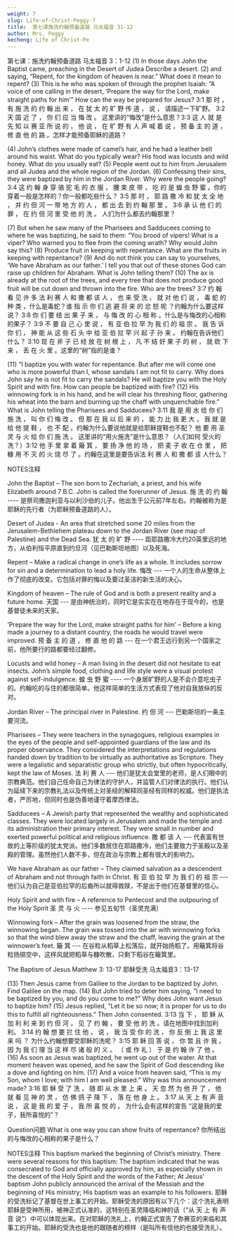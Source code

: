 ```yaml
---
weight: 7
slug: Life-of-Christ-Peggy-7
title:  第七课施洗约翰预备道路 马太福音 31-12
author: Mrs. Peggy
kecheng: Life of Christ-Pe
---
```


第七课：施洗约翰预备道路 马太福音 3：1-12
(1) In those days John the Baptist came, preaching in the Desert of Judea Describe a desert. (2) and saying, “Repent, for the kingdom of heaven is near.” What does it mean to repent? (3) This is he who was spoken of through the prophet Isaiah: “A voice of one calling in the desert, ‘Prepare the way for the Lord, make straight paths for him’” How can the way be prepared for Jesus?
3:1 那 时 ， 有 施 洗 的 约 翰 出 来 ， 在 犹 太 的 旷 野 传 道 ， 说 ， 请描述一下旷野。 3:2 天 国 近 了 ， 你 们 应 当 悔 改 。 这里讲的“悔改”是什么意思？3:3 这 人 就 是 先 知 以 赛 亚 所 说 的 ， 他 说 ， 在 旷 野 有 人 声 喊 着 说 ， 预 备 主 的 道 ， 修 直 他 的 路 。怎样才能预备耶稣的道路？

(4) John’s clothes were made of camel’s hair, and he had a leather belt around his waist. What do you typically wear? His food was locusts and wild honey. What do you usually eat? (5) People went out to him from Jerusalem and all Judea and the whole region of the Jordan. (6) Confessing their sins, they were baptized by him in the Jordan River. Why were the people going?
3:4 这 约 翰 身 穿 骆 驼 毛 的 衣 服 ， 腰 束 皮 带 ， 吃 的 是 蝗 虫 野 蜜 。你的穿着一般是怎样的？你一般都吃些什么？ 3:5 那 时 ， 耶 路 撒 冷 和 犹 太 全 地 ， 并 约 但 河 一 带 地 方 的 人 ， 都 出 去 到 约 翰 那 里 。 3:6 承 认 他 们 的 罪 ， 在 约 但 河 里 受 他 的 洗 。 人们为什么都去约翰那里？

(7) But when he saw many of the Pharisees and Sadducees coming to where he was baptizing, he said to them: “You brood of vipers! What is a viper? Who warned you to flee from the coming wrath? Why would John say this? (8) Produce fruit in keeping with repentance. What are the fruits in keeping with repentance? (9) And do not think you can say to yourselves, ‘We have Abraham as our father.’ I tell you that out of these stones God can raise up children for Abraham. What is John telling them? (10) The ax is already at the root of the trees, and every tree that does not produce good fruit will be cut down and thrown into the fire. Who are the trees?
3:7 约 翰 看 见 许 多 法 利 赛 人 和 撒 都 该 人 ， 也 来 受 洗 ， 就 对 他 们 说 ， 毒 蛇 的 种 类 ，什么是毒蛇？谁 指 示 你 们 逃 避 将 来 的 忿 怒 呢 ？约翰为什么要这样说？ 3:8 你 们 要 结 出 果 子 来 ， 与 悔 改 的 心 相 称 。什么是与悔改的心相称的果子？ 3:9 不 要 自 己 心 里 说 ， 有 亚 伯 拉 罕 为 我 们 的 祖 宗 。 我 告 诉 你 们 ， 神 能 从 这 些 石 头 中 给 亚 伯 拉 罕 兴 起 子 孙 来 。 约翰在告诉他们什么？ 3:10 现 在 斧 子 已 经 放 在 树 根 上 ， 凡 不 结 好 果 子 的 树 ， 就 砍 下 来 ， 丢 在 火 里 。这里的“树”指的是谁？

(11) “I baptize you with water for repentance. But after me will come one who is more powerful than I, whose sandals I am not fit to carry. Why does John say he is not fit to carry the sandals? He will baptize you with the Holy Spirit and with fire. How can people be baptized with fire? (12) His winnowing fork is in his hand, and he will clear his threshing floor, gathering his wheat into the barn and burning up the chaff with unquenchable fire.” What is John telling the Pharisees and Sadducees?
3:11 我 是 用 水 给 你 们 施 洗 ， 叫 你 们 悔 改 。 但 那 在 我 以 后 来 的 ， 能 力 比 我 更 大 ， 我 就 是 给 他 提 鞋 ， 也 不 配 。约翰为什么要说他就是给耶稣提鞋也不配？ 他 要 用 圣 灵 与 火 给 你 们 施 洗 。 这里讲的“用火施洗”是什么意思？（人们如何 受火的洗？）3:12 他 手 里 拿 着 簸 箕 ， 要 扬 净 他 的 场 ， 把 麦 子 收 在 仓 里 ， 把 糠 用 不 灭 的 火 烧 尽 了 。约翰在这里是要告诉法 利 赛 人 和 撒 都 该 人什么？

NOTES注释

John the Baptist – The son born to Zechariah, a priest, and his wife Elizabeth around 7 B.C. John is called the forerunner of Jesus.
施 洗 的 约 翰 ---- 是祭司撒迦利亚与以利沙伯的儿子。他出生于公元前7年左右。约翰被称为是耶稣的先行者（为耶稣预备道路的人）。

Desert of Judea - An area that stretched some 20 miles from the Jerusalem-Bethlehem plateau down to the Jordan River (see map of Palestine) and the Dead Sea.
犹 太 的 旷 野 ---- 距耶路撒冷大约20英里远的地方，从伯利恒平原直到约旦河（见巴勒斯坦地图）以及死海。

Repent – Make a radical change in one’s life as a whole. It includes sorrow for sin and a determination to lead a holy life.
悔改 --- 一个人的生命从整体上作了彻底的改变。它包括对罪的悔以及要过圣洁的新生活的决心。

Kingdom of heaven – The rule of God and is both a present reality and a future home.
天国 --- 是由神统治的，同时它是实实在在地存在于现今的，也是基督徒未来的天家。

‘Prepare the way for the Lord, make straight paths for him’ – Before a king made a journey to a distant country, the roads he would travel were improved.
预 备 主 的 道 ， 修 直 他 的 路 --- 在一个君王远行到另一个国家之前，他所要行的路都要经过翻修。

Locusts and wild honey – A man living in the desert did not hesitate to eat insects. John’s simple food, clothing and life style were a visual protest against self-indulgence.
蝗 虫 野 蜜 ---- 一个身居旷野的人是不会介意吃虫子的。约翰吃的与住的都很简单。他这样简单的生活方式表现了他对自我放纵的反对。

Jordan River – The principal river in Palestine.
约 但 河 --- 巴勒斯坦的一条主要河流。

Pharisees – They were teachers in the synagogues, religious examples in the eyes of the people and self-appointed guardians of the law and its proper observance. They considered the interpretations and regulations handed down by tradition to be virtually as authoritative as Scripture. They were a legalistic and separatistic group who strictly, but often hypocritically, kept the law of Moses.
法 利 赛 人 --- 他们是犹太会堂里的老师，是人们眼中的宗教典范。他们自己任命自己为律法的守护人，并监管人们对律法的执行。他们认为延续下来的宗教礼法以及传统上对圣经的解释同圣经有同样的权威。他们是执法者，严厉地，但同时也是伪善地谨守着摩西律法。

Sadducees – A Jewish party that represented the wealthy and sophisticated classes. They were located largely in Jerusalem and made the temple and its administration their primary interest. They were small in number and exerted powerful political and religious influence.
撒 都 该 人 --- 代表富有世故的上等阶级的犹太党派。他们多数居住在耶路撒冷，他们主要致力于圣殿以及圣殿的管理。虽然他们人数不多，但在政治与宗教上都有很大的影响力。

We have Abraham as our father – They claimed salvation as a descendent of Abraham and not through faith in Christ.
有 亚 伯 拉 罕 为 我 们 的 祖 宗 --- 他们认为自己是亚伯拉罕的后裔所以就得救赎，不是出于他们在基督里的信心。

Holy Spirit and with fire – A reference to Pentecost and the outpouring of the Holy Spirit
圣 灵 与 火 ---- 参见五旬节（圣灵充满）

Winnowing fork – After the grain was loosened from the straw, the winnowing began. The grain was tossed into the air with winnowing forks so that the wind blew away the straw and the chaff, leaving the grain at the winnower’s feet.
簸 箕 --- 在谷粒从稻草上松落后，就开始扬稻了。用簸箕将谷粒扬掷空中，这样风就把稻草与糠吹散，只剩下稻谷在簸箕里。


The Baptism of Jesus Matthew 3: 13-17
耶稣受洗 马太福音3：13-17

(13) Then Jesus came from Galilee to the Jordan to be baptized by John. Find Galilee on the map. (14) But John tried to deter him saying, “I need to be baptized by you, and do you come to me?” Why does John want Jesus to baptize him? (15) Jesus replied, “Let it be so now; it is proper for us to do this to fulfill all righteousness.” Then John consented.
3:13 当 下 ， 耶 稣 从 加 利 利 来 到 约 但 河 ， 见 了 约 翰 ， 要 受 他 的 洗 。请在地图中找到加利利。 3:14 约 翰 想 要 拦 住 他 ， 说 ， 我 当 受 你 的 洗 ， 你 反 倒 上 我 这 里 来 吗 ？ 为什么约翰想要受耶稣的洗呢？ 3:15 耶 稣 回 答 说 ， 你 暂 且 许 我 。 因 为 我 们 理 当 这 样 尽 诸 般 的 义 。 （ 或 作 礼 ） 于 是 约 翰 许 了 他 。
(16) As soon as Jesus was baptized, he went up out of the water. At that moment heaven was opened, and he saw the Spirit of God descending like a dove and lighting on him. (17) And a voice from heaven said, “This is my Son, whom I love; with him I am well pleased.” Why was this announcement made?
3:16 耶 稣 受 了 洗 ， 随 即 从 水 里 上 来 。 天 忽 然 为 他 开 了 ， 他 就 看 见 神 的 灵 ， 仿 佛 鸽 子 降 下 ， 落 在 他 身 上 。 3:17 从 天 上 有 声 音 说 ， 这 是 我 的 爱 子 ， 我 所 喜 悦 的 。 为什么会有这样的宣告 “这是我的爱子，我所喜悦的”？

Question问题
What is one way you can show fruits of repentance?
你所结出的与悔改的心相称的果子是什么？

NOTES注释
This baptism marked the beginning of Christ’s ministry. There were several reasons for this baptism: The baptism indicated that he was consecrated to God and officially approved by him, as especially shown in the descent of the Holy Spirit and the words of the Father; At Jesus’ baptism John publicly announced the arrival of the Messiah and the beginning of His ministry; His baptism was an example to his followers.
耶稣的受洗标记了基督在世上事工的开始。耶稣受洗的原因有以下几个：这个洗礼表明耶稣是受神所用，被神正式认准的，这特别在圣灵降临和神的话（“从 天 上 有 声 音 说”）中可以体现出来。在对耶稣的洗礼上，约翰正式宣告了弥赛亚的来临和其事工的开始。耶稣的受洗也是他的跟随者的榜样（是叫所有信他的也接受洗礼）。

